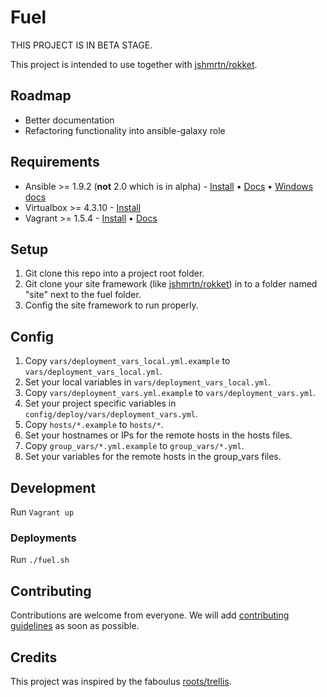 # Fuel

THIS PROJECT IS IN BETA STAGE.

This project is intended to use together with [jshmrtn/rokket](https://github.com/jshmrtn/rokket).

## Roadmap
* Better documentation
* Refactoring functionality into ansible-galaxy role

## Requirements

* Ansible >= 1.9.2 (**not** 2.0 which is in alpha) - [Install](http://docs.ansible.com/intro_installation.html) • [Docs](http://docs.ansible.com/) • [Windows docs](https://roots.io/trellis/docs/windows/)
* Virtualbox >= 4.3.10 - [Install](https://www.virtualbox.org/wiki/Downloads)
* Vagrant >= 1.5.4 - [Install](http://www.vagrantup.com/downloads.html) • [Docs](https://docs.vagrantup.com/v2/)

## Setup
1. Git clone this repo into a project root folder.
2. Git clone your site framework (like [jshmrtn/rokket](https://github.com/jshmrtn/rokket)) in to a folder named "site" next to the fuel folder.
3. Config the site framework to run properly.

## Config
1. Copy `vars/deployment_vars_local.yml.example` to `vars/deployment_vars_local.yml`.
2. Set your local variables in `vars/deployment_vars_local.yml`.
3. Copy `vars/deployment_vars.yml.example` to `vars/deployment_vars.yml`.
4. Set your project specific variables in `config/deploy/vars/deployment_vars.yml`.
5. Copy `hosts/*.example` to `hosts/*`.
6. Set your hostnames or IPs for the remote hosts in the hosts files.
7. Copy `group_vars/*.yml.example` to `group_vars/*.yml`.
8. Set your variables for the remote hosts in the group_vars files.

## Development
Run `Vagrant up`

### Deployments
Run `./fuel.sh`

## Contributing

Contributions are welcome from everyone. We will add [contributing guidelines](CONTRIBUTING.md) as soon as possible.

## Credits

This project was inspired by the faboulus [roots/trellis](https://github.com/roots/trellis).
